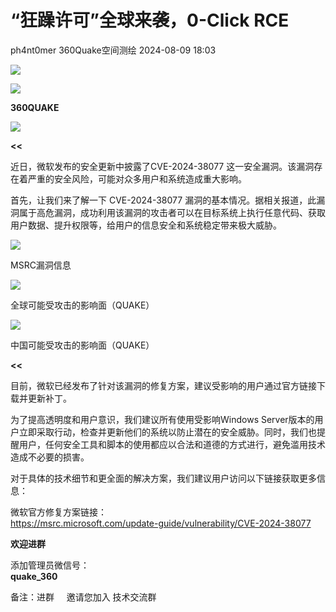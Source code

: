 #  “狂躁许可”全球来袭，0-Click RCE   
ph4nt0mer  360Quake空间测绘   2024-08-09 18:03  
  
![](https://mmbiz.qpic.cn/mmbiz_svg/1LlgQzJVOyBibF99reNpYiccNV8xzotTPBDqiaFNckUXUicdfmiaibSupDcB9cRDDSUYuBa7wZfIEqiaosiaLwrsHfLc5eBduRKwjgzic/640?wx_fmt=svg&from=appmsg "")  
  
![](https://mmbiz.qpic.cn/sz_mmbiz_gif/R2O64T36XGtfJ55k2HaS87g54hibMGH4Lthic2r2BSbKoYVYfRj6cEBxPRmEMCicep1ZR9UkxkUiazkQaBAfo27Vrw/640?wx_fmt=gif&from=appmsg "")  
  
**360QUAKE**  
  
![](https://mmbiz.qpic.cn/sz_mmbiz_gif/R2O64T36XGtfJ55k2HaS87g54hibMGH4Lthic2r2BSbKoYVYfRj6cEBxPRmEMCicep1ZR9UkxkUiazkQaBAfo27Vrw/640?wx_fmt=gif&from=appmsg "")  
  
  
  
**<<**  
  
近日，微软发布的安全更新中披露了CVE-2024-38077 这一安全漏洞。该漏洞存在着严重的安全风险，可能对众多用户和系统造成重大影响。  
  
首先，让我们来了解一下 CVE-2024-38077 漏洞的基本情况。据相关报道，此漏洞属于高危漏洞，成功利用该漏洞的攻击者可以在目标系统上执行任意代码、获取用户数据、提升权限等，给用户的信息安全和系统稳定带来极大威胁。  
  
  
![](https://mmbiz.qpic.cn/sz_mmbiz_png/R2O64T36XGtfJ55k2HaS87g54hibMGH4LBDX1R3QYvwqfbfThlywqLpFsJHTXXcG4BPE44WfBcB5EhXvKkNDZzQ/640?wx_fmt=png&from=appmsg "")  
  
  
MSRC漏洞信息  
  
![](https://mmbiz.qpic.cn/sz_mmbiz_png/R2O64T36XGtfJ55k2HaS87g54hibMGH4LyWiaiaO2gSd9eGomvjDNW1ibtxGJK5jRicxUVz4Mn5c1GLt15l98ld0icDg/640?wx_fmt=png&from=appmsg "")  
  
  
全球可能受攻击的影响面（QUAKE）  
  
  
![](https://mmbiz.qpic.cn/sz_mmbiz_png/R2O64T36XGtfJ55k2HaS87g54hibMGH4LJSnxCktFuuVfOlw7oYFmRpIravTVMGmYzCCdQUDNqgmbD0UF6Qqljw/640?wx_fmt=png&from=appmsg "")  
  
中国可能受攻击的影响面（QUAKE）  
  
  
**<<**  
  
目前，微软已经发布了针对该漏洞的修复方案，建议受影响的用户通过官方链接下载并更新补丁。  
  
为了提高透明度和用户意识，我们建议所有使用受影响Windows Server版本的用户立即采取行动，检查并更新他们的系统以防止潜在的安全威胁。同时，我们也提醒用户，任何安全工具和脚本的使用都应以合法和道德的方式进行，避免滥用技术造成不必要的损害。  
  
对于具体的技术细节和更全面的解决方案，我们建议用户访问以下链接获取更多信息：  
  
微软官方修复方案链接：  
https://msrc.microsoft.com/update-guide/vulnerability/CVE-2024-38077  
  
  
  
**欢迎进群**  
  
  
  
添加管理员微信号：  
**quake_360**  
  
备注：进群     邀请您加入 技术交流群  
  
  
